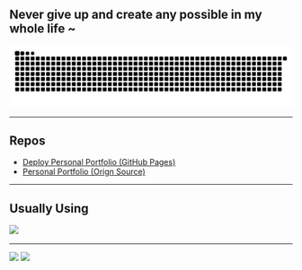 ## Never give up and create any possible in my whole life ~
![](https://raw.githubusercontent.com/kheireddinebou/kheireddinebou/output/snake.svg)
***
## Repos
 - [Deploy Personal Portfolio (GitHub Pages)](https://github.com/dreamct25/dreamct25.github.io)
 - [Personal Portfolio (Orign Source)](https://github.com/dreamct25/develop_rep)
***
## Usually Using
![](https://skillicons.dev/icons?i=html,css,scss,bootstrap,mui,styledcomponents,js,ts,react,redux,vue,svelte,electron,expressjs,vite,webpack,nodejs,postgres,mysql,sqlite,docker,linux,github,vercel&perline=6)
***
<img style="height: 162px;" src="https://github-readme-mwendwa.vercel.app/api/top-langs/?username=dreamct25&layout=compact&count_private=true&theme=blue-green&title_color=00b3ff"></img>
<img style="width: 487px;" src="https://bad-apple-github-readme.vercel.app/api?username=dreamct25&show_icons=true&count_private=true&line_height=20&icon_color=00b3ff&theme=blue-green&title_color=00b3ff"></img>